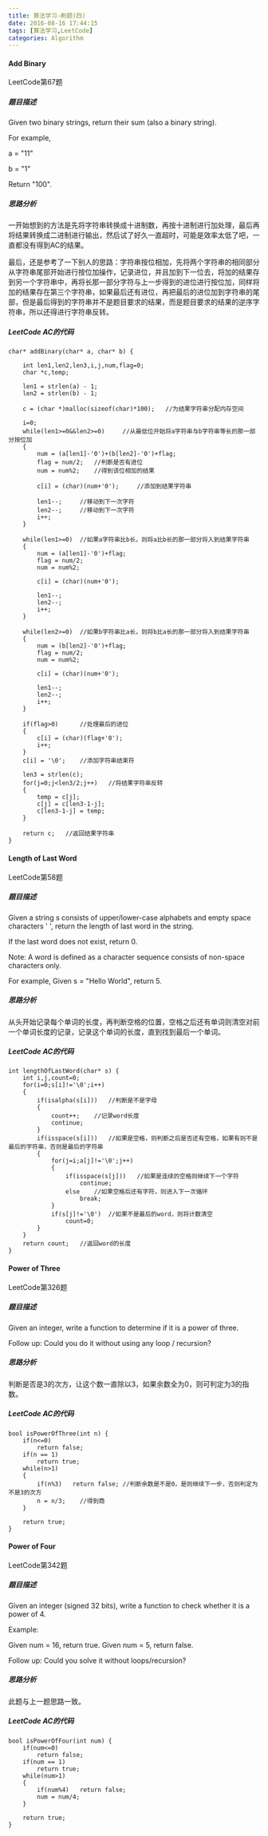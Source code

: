 ```yaml
---
title: 算法学习-刷题(四)
date: 2016-08-16 17:44:15
tags: [算法学习,LeetCode]
categories: Algorithm
---
```


#### Add Binary

LeetCode第67题

##### 题目描述

Given two binary strings, return their sum (also a binary string).

<!--more-->

For example,

a = "11"

b = "1"

Return "100".

##### 思路分析

一开始想到的方法是先将字符串转换成十进制数，再按十进制进行加处理，最后再将结果转换成二进制进行输出，然后试了好久一直超时，可能是效率太低了吧，一直都没有得到AC的结果。

最后，还是参考了一下别人的思路：字符串按位相加，先将两个字符串的相同部分从字符串尾部开始进行按位加操作，记录进位，并且加到下一位去，将加的结果存到另一个字符串中，再将长那一部分字符与上一步得到的进位进行按位加，同样将加的结果存在第三个字符串，如果最后还有进位，再把最后的进位加到字符串的尾部，但是最后得到的字符串并不是题目要求的结果，而是题目要求的结果的逆序字符串，所以还得进行字符串反转。

##### LeetCode AC的代码

```
char* addBinary(char* a, char* b) {

    int len1,len2,len3,i,j,num,flag=0;
    char *c,temp;

    len1 = strlen(a) - 1;
    len2 = strlen(b) - 1;

    c = (char *)malloc(sizeof(char)*100);   //为结果字符串分配内存空间

    i=0;
    while(len1>=0&&len2>=0)     //从最低位开始将a字符串与b字符串等长的那一部分按位加
    {
        num = (a[len1]-'0')+(b[len2]-'0')+flag;
        flag = num/2;   //判断是否有进位
        num = num%2;    //得到该位相加的结果

        c[i] = (char)(num+'0');     //添加到结果字符串

        len1--;     //移动到下一次字符
        len2--;     //移动到下一次字符
        i++;    
    }

    while(len1>=0)  //如果a字符串比b长，则将a比b长的那一部分将入到结果字符串
    {
        num = (a[len1]-'0')+flag;
        flag = num/2;
        num = num%2;

        c[i] = (char)(num+'0');

        len1--;
        len2--;
        i++;
    }

    while(len2>=0)  //如果b字符串比a长，则将b比a长的那一部分将入到结果字符串
    {
        num = (b[len2]-'0')+flag;
        flag = num/2;
        num = num%2;

        c[i] = (char)(num+'0');

        len1--;
        len2--;
        i++;
    }

    if(flag>0)      //处理最后的进位
    {
        c[i] = (char)(flag+'0');    
        i++;
    }
    c[i] = '\0';    //添加字符串结束符

    len3 = strlen(c);
    for(j=0;j<len3/2;j++)   //将结果字符串反转
    {
        temp = c[j];
        c[j] = c[len3-1-j];
        c[len3-1-j] = temp;
    }

    return c;   //返回结果字符串
}
```

#### Length of Last Word

LeetCode第58题

##### 题目描述

Given a string s consists of upper/lower-case alphabets and empty space characters ' ', return the length of last word in the string.

If the last word does not exist, return 0.

Note: A word is defined as a character sequence consists of non-space characters only.

For example,
Given s = "Hello World",
return 5.

##### 思路分析

从头开始记录每个单词的长度，再判断空格的位置，空格之后还有单词则清空对前一个单词长度的记录，记录这个单词的长度，直到找到最后一个单词。

##### LeetCode AC的代码

```
int lengthOfLastWord(char* s) {
    int i,j,count=0;
    for(i=0;s[i]!='\0';i++)
    {
        if(isalpha(s[i]))   //判断是不是字母
        {
            count++;    //记录word长度
            continue;
        }
        if(isspace(s[i]))   //如果是空格，则判断之后是否还有空格，如果有则不是最后的字符串，否则是最后的字符串
        {
            for(j=i;a[j]!='\0';j++)
            {
                if(isspace(s[j]))   //如果是连续的空格则继续下一个字符
                    continue;
                else    //如果空格后还有字符，则进入下一次循环
                    break;
            }
            if(s[j]!='\0')  //如果不是最后的word，则将计数清空
                count=0;
        }
    }
    return count;   //返回word的长度
}
```

#### Power of Three

LeetCode第326题

##### 题目描述

Given an integer, write a function to determine if it is a power of three.

Follow up:
Could you do it without using any loop / recursion?

##### 思路分析

判断是否是3的次方，让这个数一直除以3，如果余数全为0，则可判定为3的指数。


##### LeetCode AC的代码

```
bool isPowerOfThree(int n) {
    if(n<=0)
        return false;
    if(n == 1)
        return true;
    while(n>1)
    {
        if(n%3)   return false; //判断余数是不是0，是则继续下一步，否则判定为不是3的次方
        n = n/3;    //得到商
    }

    return true;
}
```

#### Power of Four

LeetCode第342题

##### 题目描述

Given an integer (signed 32 bits), write a function to check whether it is a power of 4.

Example:

Given num = 16, return true. Given num = 5, return false.

Follow up: Could you solve it without loops/recursion?

##### 思路分析

此题与上一题思路一致。

##### LeetCode AC的代码

```
bool isPowerOfFour(int num) {
    if(num<=0)
        return false;
    if(num == 1)
        return true;
    while(num>1)
    {
        if(num%4)   return false;
        num = num/4;
    }

    return true;
}
```
